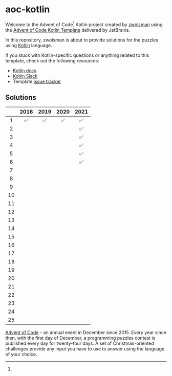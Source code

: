 # aoc-kotlin

Welcome to the Advent of Code[^aoc] Kotlin project created by [zwolsman][github] using
the [Advent of Code Kotlin Template][template] delivered by JetBrains.

In this repository, zwolsman is about to provide solutions for the puzzles using [Kotlin][kotlin] language.

If you stuck with Kotlin-specific questions or anything related to this template, check out the following resources:

- [Kotlin docs][docs]
- [Kotlin Slack][slack]
- Template [issue tracker][issues]

## Solutions

|     | 2018 | 2019 | 2020 | 2021 |
|:---:|:----:|:----:|:----:|:----:|
|  1  |  ✅   |  ✅   |  ✅   |  ✅   |
|  2  |      |      |      |  ✅   |
|  3  |      |      |      |  ✅   |
|  4  |      |      |      |  ✅   |
|  5  |      |      |      |  ✅   |
|  6  |      |      |      |  ✅   |
|  7  |      |      |      |      |
|  8  |      |      |      |      |
|  9  |      |      |      |      |
| 10  |      |      |      |      |
| 11  |      |      |      |      |
| 12  |      |      |      |      |
| 13  |      |      |      |      |
| 14  |      |      |      |      |
| 15  |      |      |      |      |
| 16  |      |      |      |      |
| 17  |      |      |      |      |
| 18  |      |      |      |      |
| 19  |      |      |      |      |
| 20  |      |      |      |      |
| 21  |      |      |      |      |
| 22  |      |      |      |      |
| 23  |      |      |      |      |
| 24  |      |      |      |      |
| 25  |      |      |      |      |

[^aoc]:
[Advent of Code][aoc] – an annual event in December since 2015. Every year since then, with the first day of December, a
programming puzzles contest is published every day for twenty-four days. A set of Christmas-oriented challenges provide
any input you have to use to answer using the language of your choice.

[aoc]: https://adventofcode.com

[docs]: https://kotlinlang.org/docs/home.html

[github]: https://github.com/zwolsman

[issues]: https://github.com/kotlin-hands-on/advent-of-code-kotlin-template/issues

[kotlin]: https://kotlinlang.org

[slack]: https://surveys.jetbrains.com/s3/kotlin-slack-sign-up

[template]: https://github.com/kotlin-hands-on/advent-of-code-kotlin-template
